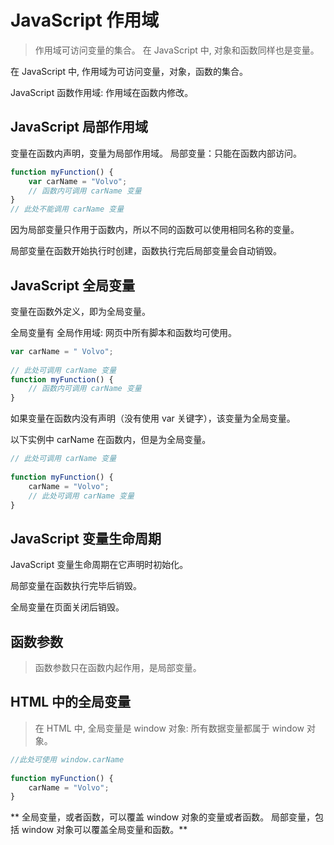 # JavaScript 作用域
> 作用域可访问变量的集合。
在 JavaScript 中, 对象和函数同样也是变量。

在 JavaScript 中, 作用域为可访问变量，对象，函数的集合。

JavaScript 函数作用域: 作用域在函数内修改。
## JavaScript 局部作用域
变量在函数内声明，变量为局部作用域。
局部变量：只能在函数内部访问。
```javascript
function myFunction() {
    var carName = "Volvo";
    // 函数内可调用 carName 变量
}
// 此处不能调用 carName 变量
```
因为局部变量只作用于函数内，所以不同的函数可以使用相同名称的变量。

局部变量在函数开始执行时创建，函数执行完后局部变量会自动销毁。

## JavaScript 全局变量
变量在函数外定义，即为全局变量。

全局变量有 全局作用域: 网页中所有脚本和函数均可使用。 
```javascript
var carName = " Volvo";
 
// 此处可调用 carName 变量
function myFunction() {
    // 函数内可调用 carName 变量
}
```
如果变量在函数内没有声明（没有使用 var 关键字），该变量为全局变量。

以下实例中 carName 在函数内，但是为全局变量。
```javascript
// 此处可调用 carName 变量
 
function myFunction() {
    carName = "Volvo";
    // 此处可调用 carName 变量
}
```
## JavaScript 变量生命周期
JavaScript 变量生命周期在它声明时初始化。

局部变量在函数执行完毕后销毁。

全局变量在页面关闭后销毁。
## 函数参数
> 函数参数只在函数内起作用，是局部变量。
## HTML 中的全局变量
> 在 HTML 中, 全局变量是 window 对象: 所有数据变量都属于 window 对象。
```javascript
//此处可使用 window.carName
 
function myFunction() {
    carName = "Volvo";
}
```

**	全局变量，或者函数，可以覆盖 window 对象的变量或者函数。
局部变量，包括 window 对象可以覆盖全局变量和函数。**



